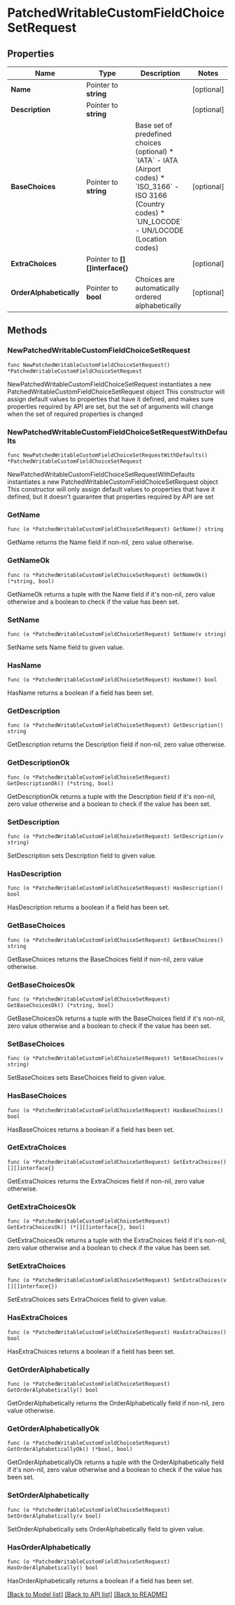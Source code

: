 # PatchedWritableCustomFieldChoiceSetRequest

## Properties

Name | Type | Description | Notes
------------ | ------------- | ------------- | -------------
**Name** | Pointer to **string** |  | [optional] 
**Description** | Pointer to **string** |  | [optional] 
**BaseChoices** | Pointer to **string** | Base set of predefined choices (optional)  * &#x60;IATA&#x60; - IATA (Airport codes) * &#x60;ISO_3166&#x60; - ISO 3166 (Country codes) * &#x60;UN_LOCODE&#x60; - UN/LOCODE (Location codes) | [optional] 
**ExtraChoices** | Pointer to **[][]interface{}** |  | [optional] 
**OrderAlphabetically** | Pointer to **bool** | Choices are automatically ordered alphabetically | [optional] 

## Methods

### NewPatchedWritableCustomFieldChoiceSetRequest

`func NewPatchedWritableCustomFieldChoiceSetRequest() *PatchedWritableCustomFieldChoiceSetRequest`

NewPatchedWritableCustomFieldChoiceSetRequest instantiates a new PatchedWritableCustomFieldChoiceSetRequest object
This constructor will assign default values to properties that have it defined,
and makes sure properties required by API are set, but the set of arguments
will change when the set of required properties is changed

### NewPatchedWritableCustomFieldChoiceSetRequestWithDefaults

`func NewPatchedWritableCustomFieldChoiceSetRequestWithDefaults() *PatchedWritableCustomFieldChoiceSetRequest`

NewPatchedWritableCustomFieldChoiceSetRequestWithDefaults instantiates a new PatchedWritableCustomFieldChoiceSetRequest object
This constructor will only assign default values to properties that have it defined,
but it doesn't guarantee that properties required by API are set

### GetName

`func (o *PatchedWritableCustomFieldChoiceSetRequest) GetName() string`

GetName returns the Name field if non-nil, zero value otherwise.

### GetNameOk

`func (o *PatchedWritableCustomFieldChoiceSetRequest) GetNameOk() (*string, bool)`

GetNameOk returns a tuple with the Name field if it's non-nil, zero value otherwise
and a boolean to check if the value has been set.

### SetName

`func (o *PatchedWritableCustomFieldChoiceSetRequest) SetName(v string)`

SetName sets Name field to given value.

### HasName

`func (o *PatchedWritableCustomFieldChoiceSetRequest) HasName() bool`

HasName returns a boolean if a field has been set.

### GetDescription

`func (o *PatchedWritableCustomFieldChoiceSetRequest) GetDescription() string`

GetDescription returns the Description field if non-nil, zero value otherwise.

### GetDescriptionOk

`func (o *PatchedWritableCustomFieldChoiceSetRequest) GetDescriptionOk() (*string, bool)`

GetDescriptionOk returns a tuple with the Description field if it's non-nil, zero value otherwise
and a boolean to check if the value has been set.

### SetDescription

`func (o *PatchedWritableCustomFieldChoiceSetRequest) SetDescription(v string)`

SetDescription sets Description field to given value.

### HasDescription

`func (o *PatchedWritableCustomFieldChoiceSetRequest) HasDescription() bool`

HasDescription returns a boolean if a field has been set.

### GetBaseChoices

`func (o *PatchedWritableCustomFieldChoiceSetRequest) GetBaseChoices() string`

GetBaseChoices returns the BaseChoices field if non-nil, zero value otherwise.

### GetBaseChoicesOk

`func (o *PatchedWritableCustomFieldChoiceSetRequest) GetBaseChoicesOk() (*string, bool)`

GetBaseChoicesOk returns a tuple with the BaseChoices field if it's non-nil, zero value otherwise
and a boolean to check if the value has been set.

### SetBaseChoices

`func (o *PatchedWritableCustomFieldChoiceSetRequest) SetBaseChoices(v string)`

SetBaseChoices sets BaseChoices field to given value.

### HasBaseChoices

`func (o *PatchedWritableCustomFieldChoiceSetRequest) HasBaseChoices() bool`

HasBaseChoices returns a boolean if a field has been set.

### GetExtraChoices

`func (o *PatchedWritableCustomFieldChoiceSetRequest) GetExtraChoices() [][]interface{}`

GetExtraChoices returns the ExtraChoices field if non-nil, zero value otherwise.

### GetExtraChoicesOk

`func (o *PatchedWritableCustomFieldChoiceSetRequest) GetExtraChoicesOk() (*[][]interface{}, bool)`

GetExtraChoicesOk returns a tuple with the ExtraChoices field if it's non-nil, zero value otherwise
and a boolean to check if the value has been set.

### SetExtraChoices

`func (o *PatchedWritableCustomFieldChoiceSetRequest) SetExtraChoices(v [][]interface{})`

SetExtraChoices sets ExtraChoices field to given value.

### HasExtraChoices

`func (o *PatchedWritableCustomFieldChoiceSetRequest) HasExtraChoices() bool`

HasExtraChoices returns a boolean if a field has been set.

### GetOrderAlphabetically

`func (o *PatchedWritableCustomFieldChoiceSetRequest) GetOrderAlphabetically() bool`

GetOrderAlphabetically returns the OrderAlphabetically field if non-nil, zero value otherwise.

### GetOrderAlphabeticallyOk

`func (o *PatchedWritableCustomFieldChoiceSetRequest) GetOrderAlphabeticallyOk() (*bool, bool)`

GetOrderAlphabeticallyOk returns a tuple with the OrderAlphabetically field if it's non-nil, zero value otherwise
and a boolean to check if the value has been set.

### SetOrderAlphabetically

`func (o *PatchedWritableCustomFieldChoiceSetRequest) SetOrderAlphabetically(v bool)`

SetOrderAlphabetically sets OrderAlphabetically field to given value.

### HasOrderAlphabetically

`func (o *PatchedWritableCustomFieldChoiceSetRequest) HasOrderAlphabetically() bool`

HasOrderAlphabetically returns a boolean if a field has been set.


[[Back to Model list]](../README.md#documentation-for-models) [[Back to API list]](../README.md#documentation-for-api-endpoints) [[Back to README]](../README.md)


